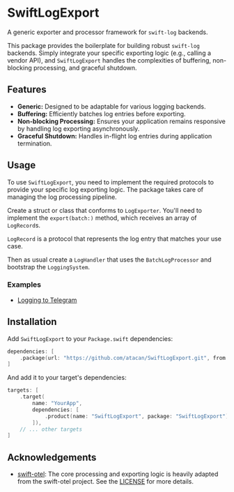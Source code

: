 # SwiftLogExport

A generic exporter and processor framework for `swift-log` backends.

This package provides the boilerplate for building robust `swift-log` backends. Simply integrate your specific exporting logic (e.g., calling a vendor API), and `SwiftLogExport` handles the complexities of buffering, non-blocking processing, and graceful shutdown.

## Features

-   **Generic:** Designed to be adaptable for various logging backends.
-   **Buffering:** Efficiently batches log entries before exporting.
-   **Non-blocking Processing:** Ensures your application remains responsive by handling log exporting asynchronously.
-   **Graceful Shutdown:** Handles in-flight log entries during application termination.

## Usage

To use `SwiftLogExport`, you need to implement the required protocols to provide your specific log exporting logic. The package takes care of managing the log processing pipeline.

Create a struct or class that conforms to `LogExporter`. You'll need to implement the `export(batch:)` method, which receives an array of `LogRecord`s.

`LogRecord` is a protocol that represents the log entry that matches your use case.

Then as usual create a `LogHandler` that uses the `BatchLogProcessor` and bootstrap the `LoggingSystem`.

### Examples

- [Logging to Telegram](https://github.com/atacan/TelegramBotAPI/tree/main/Sources/LoggingToTelegram)

## Installation

Add `SwiftLogExport` to your `Package.swift` dependencies:

```swift
dependencies: [
    .package(url: "https://github.com/atacan/SwiftLogExport.git", from: "1.0.0")
]
```

And add it to your target's dependencies:

```swift
targets: [
    .target(
        name: "YourApp",
        dependencies: [
            .product(name: "SwiftLogExport", package: "SwiftLogExport"),
        ]),
    // ... other targets
]
```

## Acknowledgements

- [swift-otel](https://github.com/swift-otel/swift-otel): The core processing and exporting logic is heavily adapted from the swift-otel project. See the [LICENSE](https://github.com/swift-otel/swift-otel/blob/main/LICENSE.txt) for more details.
